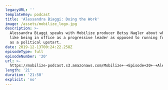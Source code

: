 ```yaml
---
legacyURL: ''
templateKey: podcast
title: 'Alessandra Biaggi: Doing the Work'
image: /assets/mobilize_logo.jpg
description: >-
  Alessandra Biaggi speaks with Mobilize producer Betsy Nagler about what it's
  like being in office as a progressive leader as opposed to running for office
  as a political upstart. 
date: 2019-12-13T00:24:22.258Z
episodeType: full
episodeNumber: '20'
url: >-
  https://mobilize-podcast.s3.amazonaws.com/Mobilize+-+Episode+20+-+Alessandra+Biaggi_+Doing+the+work.mp3
length: '21'
duration: '21:50'
explicit: 'no'
---
```


